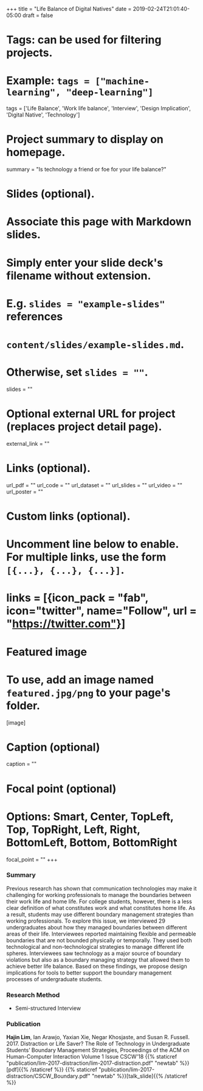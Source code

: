 +++
title = "Life Balance of Digital Natives"
date = 2019-02-24T21:01:40-05:00
draft = false

# Tags: can be used for filtering projects.
# Example: `tags = ["machine-learning", "deep-learning"]`
tags = ['Life Balance', 'Work life balance', 'Interview', 'Design Implication', 'Digital Native', 'Technology']

# Project summary to display on homepage.
summary = "Is technology a friend or foe for your life balance?"

# Slides (optional).
#   Associate this page with Markdown slides.
#   Simply enter your slide deck's filename without extension.
#   E.g. `slides = "example-slides"` references
#   `content/slides/example-slides.md`.
#   Otherwise, set `slides = ""`.
slides = ""

# Optional external URL for project (replaces project detail page).
external_link = ""

# Links (optional).
url_pdf = ""
url_code = ""
url_dataset = ""
url_slides = ""
url_video = ""
url_poster = ""

# Custom links (optional).
#   Uncomment line below to enable. For multiple links, use the form `[{...}, {...}, {...}]`.
# links = [{icon_pack = "fab", icon="twitter", name="Follow", url = "https://twitter.com"}]

# Featured image
# To use, add an image named `featured.jpg/png` to your page's folder.
[image]
  # Caption (optional)
  caption = ""

  # Focal point (optional)
  # Options: Smart, Center, TopLeft, Top, TopRight, Left, Right, BottomLeft, Bottom, BottomRight
  focal_point = ""
+++



### Summary

Previous research has shown that communication technologies may make it challenging for working professionals to manage the boundaries between their work life and home life. For college students, however, there is a less clear definition of what constitutes work and what constitutes home life. As a result, students may use different boundary management strategies than working professionals. To explore this issue, we interviewed 29 undergraduates about how they managed boundaries between different areas of their life. Interviewees reported maintaining flexible and permeable boundaries that are not bounded physically or temporally. They used both technological and non-technological strategies to manage different life spheres. Interviewees saw technology as a major source of boundary violations but also as a boundary managing strategy that allowed them to achieve better life balance. Based on these findings, we propose design implications for tools to better support the boundary management processes of undergraduate students.



### Research Method
* Semi-structured Interview

### Publication
**Hajin Lim**, Ian Arawjo, Yaxian Xie, Negar Khosjaste, and Susan R. Fussell. 2017. Distraction or Life Saver? The Role of Technology in Undergraduate Students’ Boundary Management Strategies, Proceedings of the ACM on Human-Computer Interaction Volume 1 Issue CSCW'18 {{% staticref "publication/lim-2017-distraction/lim-2017-distraction.pdf" "newtab" %}}[pdf]{{% /staticref %}}   {{% staticref "publication/lim-2017-distraction/CSCW_Boundary.pdf" "newtab" %}}[talk_slide]{{% /staticref %}}
